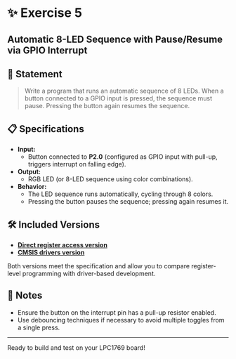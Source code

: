 # ✨ Exercise 5
## Automatic 8-LED Sequence with Pause/Resume via GPIO Interrupt

## 📝 Statement

> Write a program that runs an automatic sequence of 8 LEDs. When a button connected to a GPIO input is pressed, the sequence must pause. Pressing the button again resumes the sequence.

## 📋 Specifications

- **Input:**
  - Button connected to **P2.0** (configured as GPIO input with pull-up, triggers interrupt on falling edge).
- **Output:**
  - RGB LED (or 8-LED sequence using color combinations).
- **Behavior:**
  - The LED sequence runs automatically, cycling through 8 colors.
  - Pressing the button pauses the sequence; pressing again resumes it.

## 🛠️ Included Versions

- [**Direct register access version**](LPC1769_registers.c)
- [**CMSIS drivers version**](LPC1769_CMSIS_drivers.c)

Both versions meet the specification and allow you to compare register-level programming with driver-based development.

## 🚦 Notes

- Ensure the button on the interrupt pin has a pull-up resistor enabled.
- Use debouncing techniques if necessary to avoid multiple toggles from a single press.

---

Ready to build and test on your LPC1769 board!
